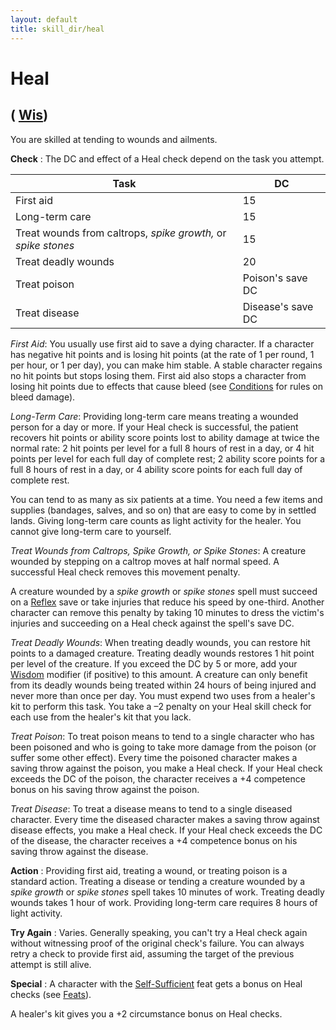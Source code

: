 ```yaml
---
layout: default
title: skill_dir/heal
---
```

# Heal

## ( [Wis](../gettingStarted#_wisdom))

You are skilled at tending to wounds and ailments.

**Check** : The DC and effect of a Heal check depend on the task you attempt.

| Task | DC |
| --- | --- |
| First aid | 15 |
| Long-term care | 15 |
| Treat wounds from caltrops, _spike growth,_ or _spike stones_ | 15 |
| Treat deadly wounds | 20 |
| Treat poison | Poison's save DC |
| Treat disease | Disease's save DC |

_First Aid_: You usually use first aid to save a dying character. If a character has negative hit points and is losing hit points (at the rate of 1 per round, 1 per hour, or 1 per day), you can make him stable. A stable character regains no hit points but stops losing them. First aid also stops a character from losing hit points due to effects that cause bleed (see [Conditions](../glossary#_appendix-2-conditions) for rules on bleed damage).

_Long-Term Care_: Providing long-term care means treating a wounded person for a day or more. If your Heal check is successful, the patient recovers hit points or ability score points lost to ability damage at twice the normal rate: 2 hit points per level for a full 8 hours of rest in a day, or 4 hit points per level for each full day of complete rest; 2 ability score points for a full 8 hours of rest in a day, or 4 ability score points for each full day of complete rest.

You can tend to as many as six patients at a time. You need a few items and supplies (bandages, salves, and so on) that are easy to come by in settled lands. Giving long-term care counts as light activity for the healer. You cannot give long-term care to yourself.

_Treat Wounds from Caltrops, Spike Growth, or Spike Stones_: A creature wounded by stepping on a caltrop moves at half normal speed. A successful Heal check removes this movement penalty.

A creature wounded by a _spike growth_ or _spike stones_ spell must succeed on a [Reflex](../combat#_reflex) save or take injuries that reduce his speed by one-third. Another character can remove this penalty by taking 10 minutes to dress the victim's injuries and succeeding on a Heal check against the spell's save DC.

_Treat Deadly Wounds_: When treating deadly wounds, you can restore hit points to a damaged creature. Treating deadly wounds restores 1 hit point per level of the creature. If you exceed the DC by 5 or more, add your [Wisdom](../gettingStarted#_wisdom) modifier (if positive) to this amount. A creature can only benefit from its deadly wounds being treated within 24 hours of being injured and never more than once per day. You must expend two uses from a healer's kit to perform this task. You take a –2 penalty on your Heal skill check for each use from the healer's kit that you lack.

_Treat Poison_: To treat poison means to tend to a single character who has been poisoned and who is going to take more damage from the poison (or suffer some other effect). Every time the poisoned character makes a saving throw against the poison, you make a Heal check. If your Heal check exceeds the DC of the poison, the character receives a +4 competence bonus on his saving throw against the poison.

_Treat Disease_: To treat a disease means to tend to a single diseased character. Every time the diseased character makes a saving throw against disease effects, you make a Heal check. If your Heal check exceeds the DC of the disease, the character receives a +4 competence bonus on his saving throw against the disease.

**Action** : Providing first aid, treating a wound, or treating poison is a standard action. Treating a disease or tending a creature wounded by a _spike growth_ or _spike stones_ spell takes 10 minutes of work. Treating deadly wounds takes 1 hour of work. Providing long-term care requires 8 hours of light activity.

**Try Again** : Varies. Generally speaking, you can't try a Heal check again without witnessing proof of the original check's failure. You can always retry a check to provide first aid, assuming the target of the previous attempt is still alive.

**Special** : A character with the [Self-Sufficient](../feats#_self-sufficient) feat gets a bonus on Heal checks (see [Feats](../feats)).

A healer's kit gives you a +2 circumstance bonus on Heal checks.


